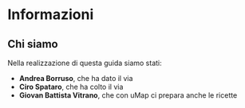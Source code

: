 # Informazioni

## Chi siamo

Nella realizzazione di questa guida siamo stati:

  - **Andrea Borruso**, che ha dato il via
  - **Ciro Spataro**, che ha colto il via
  - **Giovan Battista Vitrano**, che con uMap ci prepara anche le ricette
